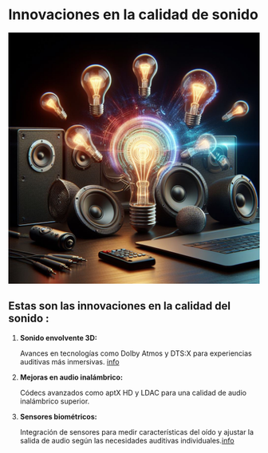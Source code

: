 # Innovaciones en la calidad de sonido

![portada](img/portada4.2.jpeg)

## Estas son las innovaciones en la calidad del sonido :

1. **Sonido envolvente 3D:**

     Avances en tecnologías como Dolby Atmos y DTS:X para experiencias auditivas más inmersivas. [info](https://www.asilodigital.com/dolby-atmos/)

2. **Mejoras en audio inalámbrico:**

     Códecs avanzados como aptX HD y LDAC para una calidad de audio inalámbrico superior.

3. **Sensores biométricos:**

    Integración de sensores para medir características del oído y ajustar la salida de audio según las necesidades auditivas individuales.[info](https://cincodias.elpais.com/cincodias/2018/12/05/lifestyle/1544009049_831532.html)
